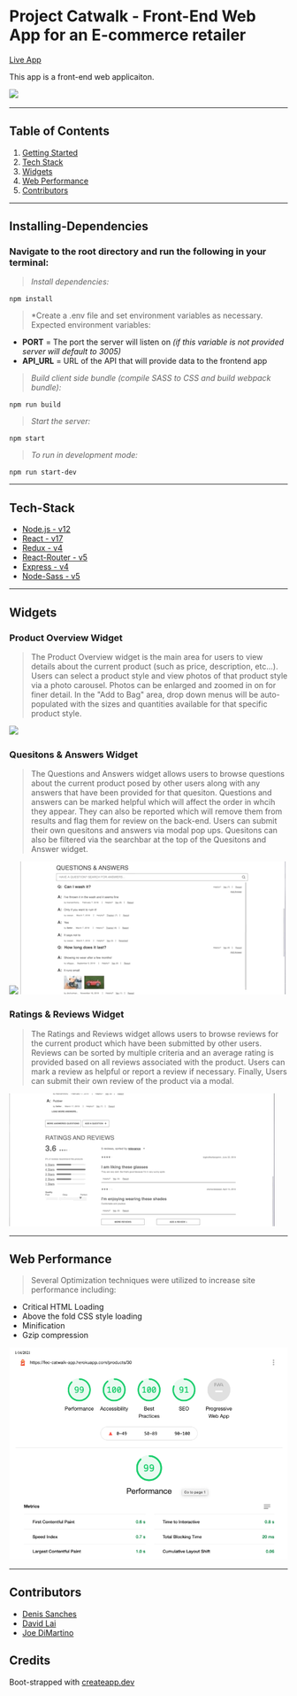 # Project Catwalk - Front-End Web App for an E-commerce retailer

[Live App](https://fec-catwalk-app.herokuapp.com/)

This app is a front-end web applicaiton.

![](Readme-assets/Product_Overview.gif)

---

## Table of Contents
1. [Getting Started](#Installing-Dependencies)
2. [Tech Stack](#Tech-Stack)
3. [Widgets](#Widgets)
4. [Web Performance](#Optimization)
5. [Contributors](#Contributors)

---

## Installing-Dependencies

### Navigate to the root directory and run the following in your terminal:

>*Install dependencies:*
```
npm install
```

>*Create a .env file and set environment variables as necessary.   Expected environment variables:

*  **PORT** = The port the server will listen on *(if this variable is not provided server will default to 3005)*
*  **API_URL** = URL of the API that will provide data to the frontend app

>*Build client side bundle (compile SASS to CSS and build webpack bundle):*
```
npm run build
```

>*Start the server:*
```
npm start
```

>*To run in development mode:*

```
npm run start-dev
```

---

## Tech-Stack

-  [Node.js - v12](nodejs.org)
-  [React - v17](https://reactjs.org/)
-  [Redux - v4](https://redux.js.org/)
-  [React-Router - v5](https://reactrouter.com)
-  [Express - v4](http://expressjs.com/)
-  [Node-Sass - v5](https://sass-lang.com/)

---

## Widgets

### Product Overview Widget
>  The Product Overview widget is the main area for users to view details about the current product (such as price, description, etc...).  Users can select a product style and view photos of that product style via a photo carousel.  Photos can be enlarged and zoomed in on for finer detail.  In the "Add to Bag" area, drop down menus will be auto-populated with the sizes and quantities available for that specific product style.

![](Readme-assets/Product_Overview.gif)

### Quesitons & Answers Widget
>  The Questions and Answers widget allows users to browse questions about the current product posed by other users along with any answers that have been provided for that quesiton.  Questions and answers can be marked helpful which will affect the order in whcih they appear.  They can also be reported which will remove them from results and flag them for review on the back-end.  Users can submit their own quesitons and answers via modal pop ups.  Quesitons can also be filtered via the searchbar at the top of the Quesitons and Answer widget.

![](Readme-assets/QandA_Widget.gif)  ![](Readme-assets/QandA_form_validation.gif)

### Ratings & Reviews Widget
> The Ratings and Reviews widget allows users to browse reviews for the current product which have been submitted by other users.  Reviews can be sorted by multiple criteria and an average rating is provided based on all reviews associated with the product.  Users can mark a review as helpful or report a review if necessary.  Finally, Users can submit their own review of the product via a modal.

![](Readme-assets/Reviews_widget.gif)


---

## Web Performance

> Several Optimization techniques were utilized to increase site performance including:

* Critical HTML Loading
* Above the fold CSS style loading
* Minification
* Gzip compression

![](Readme-assets/FEC_Lighthouse_Report.png)

---


## Contributors

- [Denis Sanches](https://github.com/shelleychenn)
- [David Lai](https://github.com/Eweiner11)
- [Joe DiMartino](https://github.com/mdoudy90)

## Credits

Boot-strapped with [createapp.dev](https://createapp.dev/)
